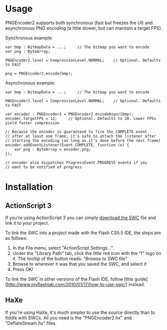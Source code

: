 Usage
=====
PNGEncoder2 supports both synchronous (fast but freezes the UI)
and asynchronous PNG encoding (a little slower, but can maintain
a target FPS).

Synchronous example:

    var bmp : BitmapData = ...;		// The bitmap you want to encode
    var png : ByteArray;
	
	PNGEncoder2.level = CompressionLevel.NORMAL;	// Optional. Defaults to FAST
	
	png = PNGEncoder2.encode(bmp);
	
	
Asynchronous example:

	var bmp : BitmapData = ...;		// The bitmap you want to encode
	
	PNGEncoder2.level = CompressionLevel.NORMAL;	// Optional. Defaults to FAST
	
	var encoder : PNGEncoder2 = PNGEncoder2.encodeAsync(bmp);
	encoder.targetFPS = 12;		// Optional. Defaults to 20. Lower FPSs yield faster compression
	
	// Because the encoder is guaranteed to fire the COMPLETE event
	// after at least one frame, it's safe to attach the listener after
	// starting the encoding (as long as it's done before the next frame)
	encoder.addEventListener(Event.COMPLETE, function (e) {
		var png : ByteArray = encoder.png;
	});
	
	// encoder also dispatches ProgressEvent.PROGRESS events if you
	// want to be notified of progress



Installation
============

ActionScript 3
--------------
If you're using ActionScript 3 you can simply
[download the SWC][swc] file and link it to your
project.

To link the SWC into a project made with
the Flash CS5.5 IDE, the steps are as follows:

1. In the File menu, select "ActionScript Settings...".
2. Under the "Library Path" tab, click the little red
icon with the "f" logo on it. The tooltip of the button
reads: "Browse to SWC file"
3. Browse to wherever it was that you saved the SWC, and
select it
4. Press OK!

To link the SWC in other versions of the Flash IDE, follow
[this guide][http://www.myflashlab.com/2010/01/17/how-to-use-swc/] instead.


HaXe
----
If you're using HaXe, it's much simpler to use the source
directly than to fiddle with SWCs. All you need is the
"PNGEncoder2.hx" and "DeflateStream.hx" files.


[swc]: null
